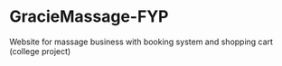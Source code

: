 # GracieMassage-FYP
Website for massage business with booking system and shopping cart (college project)

